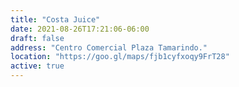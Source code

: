 ```yaml
---
title: "Costa Juice"
date: 2021-08-26T17:21:06-06:00
draft: false
address: "Centro Comercial Plaza Tamarindo."
location: "https://goo.gl/maps/fjb1cyfxoqy9FrT28"
active: true
---
```

